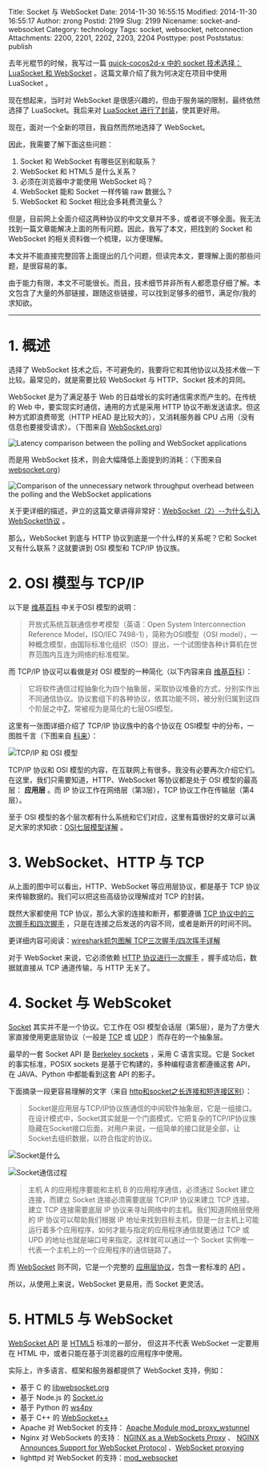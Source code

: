 Title: Socket 与 WebSocket
Date: 2014-11-30 16:55:15
Modified: 2014-11-30 16:55:17
Author: zrong
Postid: 2199
Slug: 2199
Nicename: socket-and-websocket
Category: technology
Tags: socket, websocket, netconnection
Attachments: 2200, 2201, 2202, 2203, 2204
Posttype: post
Poststatus: publish

去年光棍节的时候，我写过一篇 [quick-cocos2d-x 中的 socket 技术选择：LuaSocket 和 WebSocket][2] 。这篇文章介绍了我为何决定在项目中使用 LuaSocket 。

现在想起来，当时对 WebSocket 是很感兴趣的，但由于服务端的限制，最终依然选择了 LuaSocket。我后来对 [LuaSocket 进行了封装][1]，使其更好用。

现在，面对一个全新的项目，我自然而然地选择了 WebSocket。

因此，我需要了解下面这些问题：

1. Socket 和 WebSocket 有哪些区别和联系？
2. WebSocket 和 HTML5 是什么关系？
3. 必须在浏览器中才能使用 WebSocket 吗？
4. WebSocket 能和 Socket 一样传输 raw 数据么？
5. WebSocket 和 Socket 相比会多耗费流量么？

但是，目前网上全面介绍这两种协议的中文文章并不多，或者说不够全面。我无法找到一篇文章能解决上面的所有问题。因此，我写了本文，把找到的 Socket 和 WebSocket 的相关资料做一个梳理，以方便理解。

本文并不能直接完整回答上面提出的几个问题，但读完本文，要理解上面的那些问题，是很容易的事。

由于能力有限，本文不可能很长。而且，技术细节并非所有人都愿意仔细了解。本文包含了大量的外部链接，跟随这些链接，可以找到足够多的细节，满足你/我的求知欲。

----

# 1. 概述

选择了 WebSocket 技术之后，不可避免的，我要将它和其他协议以及技术做一下比较。最常见的，就是需要比较 WebSocket 与 HTTP、Socket 技术的异同。

WebSocket 是为了满足基于 Web 的日益增长的实时通信需求而产生的。在传统的 Web 中，要实现实时通信，通用的方式是采用 HTTP 协议不断发送请求。但这种方式即浪费带宽（HTTP HEAD 是比较大的），又消耗服务器 CPU 占用（没有信息也要接受请求）。（下图来自 [WebSocket.org][3]）

![Latency comparison between the polling and WebSocket applications][51]

而是用 WebSocket 技术，则会大幅降低上面提到的消耗：（下图来自 [websocket.org][3]）

![Comparison of the unnecessary network throughput overhead between the polling and the WebSocket applications][52]

关于更详细的描述，尹立的这篇文章讲得非常好：[WebSocket（2）--为什么引入WebSocket协议][4] 。

那么，WebSocket 到底与 HTTP 协议到底是一个什么样的关系呢？它和 Socket 又有什么联系？这就要讲到 OSI 模型和 TCP/IP 协议族。<!--more-->

# 2. OSI 模型与 TCP/IP

以下是 [维基百科][6] 中关于OSI 模型的说明：

> 开放式系统互联通信参考模型（英语：Open System Interconnection Reference Model，ISO/IEC 7498-1），简称为OSI模型（OSI model），一种概念模型，由国际标准化组织（ISO）提出，一个试图使各种计算机在世界范围内互连为网络的标准框架。

而 TCP/IP 协议可以看做是对 OSI 模型的一种简化（以下内容来自 [维基百科][7]）：

> 它将软件通信过程抽象化为四个抽象层，采取协议堆叠的方式，分别实作出不同通信协议。协议套组下的各种协议，依其功能不同，被分别归属到这四个阶层之中[7][8]，常被视为是简化的七层OSI模型。

这里有一张图详细介绍了 TCP/IP 协议族中的各个协议在 OSI模型 中的分布，一图胜千言（下图来自 [科来][5]）：

![TCP/IP 和 OSI 模型][53]

TCP/IP 协议和 OSI 模型的内容，在互联网上有很多。我没有必要再次介绍它们。在这里，我们只需要知道，HTTP、WebSocket 等协议都是处于 OSI 模型的最高层： **应用层** 。而 IP 协议工作在网络层（第3层），TCP 协议工作在传输层（第4层）。

至于 OSI 模型的各个层次都有什么系统和它们对应，这里有篇很好的文章可以满足大家的求知欲：[OSI七层模型详解][8] 。

# 3. WebSocket、HTTP 与 TCP

从上面的图中可以看出，HTTP、WebSocket 等应用层协议，都是基于 TCP 协议来传输数据的。我们可以把这些高级协议理解成对 TCP 的封装。

既然大家都使用 TCP 协议，那么大家的连接和断开，都要遵循 [TCP 协议中的三次握手和四次握手][9] ，只是在连接之后发送的内容不同，或者是断开的时间不同。

更详细内容可阅读：[wireshark抓包图解 TCP三次握手/四次挥手详解][10]

对于 WebSocket 来说，它必须依赖 [HTTP 协议进行一次握手][11] ，握手成功后，数据就直接从 TCP 通道传输，与 HTTP 无关了。

# 4. Socket 与 WebScoket

[Socket][14] 其实并不是一个协议。它工作在 OSI 模型会话层（第5层），是为了方便大家直接使用更底层协议（一般是 [TCP][12] 或 [UDP][13] ）而存在的一个抽象层。

最早的一套 Socket API 是 [Berkeley sockets][15] ，采用 C 语言实现。它是 Socket 的事实标准，POSIX sockets 是基于它构建的，多种编程语言都遵循这套 API，在 JAVA、Python 中都能看到这套 API 的影子。

下面摘录一段更容易理解的文字（来自 [http和socket之长连接和短连接区别][16]）：

>Socket是应用层与TCP/IP协议族通信的中间软件抽象层，它是一组接口。在设计模式中，Socket其实就是一个门面模式，它把复杂的TCP/IP协议族隐藏在Socket接口后面，对用户来说，一组简单的接口就是全部，让Socket去组织数据，以符合指定的协议。

![Socket是什么][54]

![Socket通信过程][55]

> 主机 A 的应用程序要能和主机 B 的应用程序通信，必须通过 Socket 建立连接，而建立 Socket 连接必须需要底层 TCP/IP 协议来建立 TCP 连接。建立 TCP 连接需要底层 IP 协议来寻址网络中的主机。我们知道网络层使用的 IP 协议可以帮助我们根据 IP 地址来找到目标主机，但是一台主机上可能运行着多个应用程序，如何才能与指定的应用程序通信就要通过 TCP 或 UPD 的地址也就是端口号来指定。这样就可以通过一个 Socket 实例唯一代表一个主机上的一个应用程序的通信链路了。

而 [WebSocket][17] 则不同，它是一个完整的 [应用层协议][18]，包含一套标准的 [API][19] 。

所以，从使用上来说，WebSocket 更易用，而 Socket 更灵活。

# 5. HTML5 与 WebSocket

[WebSocket API][19] 是 [HTML5][24] 标准的一部分， 但这并不代表 WebSocket 一定要用在 HTML 中，或者只能在基于浏览器的应用程序中使用。

实际上，许多语言、框架和服务器都提供了 WebSocket 支持，例如：

- 基于 C 的 [libwebsocket.org][20]
- 基于 Node.js 的 [Socket.io][21]
- 基于 Python 的 [ws4py][22]
- 基于 C++ 的 [WebSocket++][23]
- Apache 对 WebSocket 的支持： [Apache Module mod_proxy_wstunnel][28]
- Nginx 对 WebSockets 的支持： [NGINX as a WebSockets Proxy][25] 、 [NGINX Announces Support for WebSocket Protocol][26] 、[WebSocket proxying][27] 
- lighttpd 对 WebSocket 的支持：[mod_websocket][29] 

[1]: http://zengrong.net/post/1980.htm
[2]: http://zengrong.net/post/1965.htm
[3]: http://www.websocket.org/quantum.html
[4]: http://blog.csdn.net/yl02520/article/details/7298309
[5]: http://www.colasoft.com.cn/download/protocols_map.php
[6]: http://zh.wikipedia.org/wiki/OSI%E6%A8%A1%E5%9E%8B
[7]: http://zh.wikipedia.org/wiki/TCP/IP%E5%8D%8F%E8%AE%AE%E6%97%8F
[8]: http://blog.csdn.net/yaopeng_2005/article/details/7064869
[9]: http://blog.csdn.net/whuslei/article/details/6667471
[10]: http://www.seanyxie.com/wireshark%E6%8A%93%E5%8C%85%E5%9B%BE%E8%A7%A3-tcp%E4%B8%89%E6%AC%A1%E6%8F%A1%E6%89%8B%E5%9B%9B%E6%AC%A1%E6%8C%A5%E6%89%8B%E8%AF%A6%E8%A7%A3/
[11]: http://tools.ietf.org/html/rfc6455#section-4
[12]: http://en.wikipedia.org/wiki/Transmission_Control_Protocol
[13]: http://en.wikipedia.org/wiki/User_Datagram_Protocol
[14]: http://en.wikipedia.org/wiki/Network_socket
[15]: http://en.wikipedia.org/wiki/Berkeley_sockets
[16]: http://www.a8z8.com/html/2012/tech_1214/133.html
[17]: http://www.websocket.org/
[18]: http://datatracker.ietf.org/doc/rfc6455/
[19]: http://dev.w3.org/html5/websockets/
[20]: https://libwebsockets.org/trac/libwebsockets
[21]: http://socket.io/
[22]: https://github.com/Lawouach/WebSocket-for-Python
[23]: http://www.zaphoyd.com/websocketpp
[24]: http://en.wikipedia.org/wiki/HTML5
[25]: http://nginx.com/blog/websocket-nginx/
[26]: http://nginx.com/news/nginx-websockets/
[27]: http://nginx.org/en/docs/http/websocket.html
[28]: http://httpd.apache.org/docs/2.4/mod/mod_proxy_wstunnel.html
[29]: https://github.com/nori0428/mod_websocket
[51]: /wp-content/uploads/2014/12/latency-comparison.gif
[52]: /wp-content/uploads/2014/12/poll-ws-compare.gif
[53]: /wp-content/uploads/2014/12/TCP-IP.gif
[54]: /wp-content/uploads/2014/12/socket.gif
[55]: /wp-content/uploads/2014/12/socket-traffic.gif

